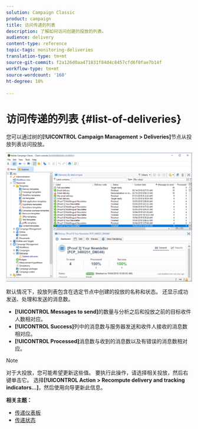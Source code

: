 ```yaml
---
solution: Campaign Classic
product: campaign
title: 访问传递的列表
description: 了解如何访问创建的投放的列表。
audience: delivery
content-type: reference
topic-tags: monitoring-deliveries
translation-type: tm+mt
source-git-commit: f2a126d0aa471831f84d4c8457cfd6f0fae7b14f
workflow-type: tm+mt
source-wordcount: '160'
ht-degree: 10%

---
```



# 访问传递的列表 {#list-of-deliveries}

您可以通过树的&#x200B;**[!UICONTROL Campaign Management > Deliveries]**&#x200B;节点从投放列表访问投放。

![](assets/deliveries-list.png)

默认情况下，投放列表包含在选定节点中创建的投放的名称和状态。 还显示成功发送、处理和发送的消息数。

* **[!UICONTROL Messages to send]**&#x200B;的数量与分析之后和投放之前的目标收件人数相对应。
* **[!UICONTROL Success]**&#x200B;列中的消息数与服务器发送和收件人接收的消息数相对应。
* **[!UICONTROL Processed]**&#x200B;消息数与收到的消息数以及有错误的消息数相对应。

>[!NOTE]
>
>对于大投放，您可能希望更新这些值。 要执行此操作，请选择相关投放，然后右键单击它。 选择&#x200B;**[!UICONTROL Action > Recompute delivery and tracking indicators...]**，然后使用向导更新此信息。

**相关主题：**

* [传递仪表板](../../delivery/using/delivery-dashboard.md)
* [传递状态](../../delivery/using/delivery-statuses.md)
